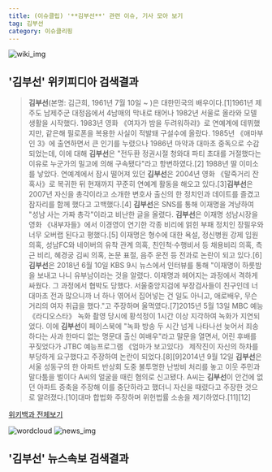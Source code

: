 ```yaml
---
title: (이슈클립) '**김부선**' 관련 이슈, 기사 모아 보기
tag: 김부선
category: 이슈클리핑
---
```

![wiki_img](https://user-images.githubusercontent.com/42597476/44503234-41136a80-a6d0-11e8-9071-6fc6418eafe4.png)
## **'**김부선**'** 위키피디아 검색결과
>**김부선**(본명: 김근희, 1961년 7월 10일 ~ )은 대한민국의 배우이다.[1]1961년 제주도 남제주군 대정읍에서 4남매의 막내로 태어나 1982년 서울로 올라와 모델 생활을 시작했다. 1983년 영화 《여자가 밤을 두려워하랴》로 연예계에 데뷔했지만, 같은해 필로폰을 복용한 사실이 적발돼 구설수에 올랐다. 1985년 《애마부인 3》에 출연하면서 큰 인기를 누렸으나 1986년 마약과 대마초 중독으로 수감되었는데, 이에 대해 **김부선**은 "전두환 정권시절 청와대 파티 초대를 거절했다는 이유로 누군가의 밀고에 의해 구속됐다"라고 항변하였다.[2] 1988년 딸 이미소를 낳았다. 연예계에서 잠시 떨어져 있던 **김부선**은 2004년 영화 《말죽거리 잔혹사》로 복귀한 뒤 현재까지 꾸준히 연예계 활동을 해오고 있다.[3]**김부선**은 2007년 자신을 총각이라고 소개한 변호사 출신의 한 정치인과 데이트를 즐겼고 잠자리를 함께 했다고 고백했다.[4] **김부선**은 SNS를 통해 이재명을 겨냥하여 "성남 사는 가짜 총각"이라고 비난한 글을 올렸다. **김부선**은 이재명 성남시장을 영화 《내부자들》에서 이경영이 연기한 각종 비리에 얽힌 부패 정치인 장필우와 너무 오버랩 된다고 평했다.[5] 이재명은 형수에 대한 욕설, 정신병원 강제 입원 의혹, 성남FC와 네이버의 유착 관계 의혹, 친인척·수행비서 등 채용비리 의혹, 측근 비리, 혜경궁 김씨 의혹, 논문 표절, 음주 운전 등 전과로 논란이 되고 있다.[6]**김부선**은 2018년 6월 10일 KBS 9시 뉴스에서 인터뷰를 통해 "이재명이 하룻밤을 보내고 나니 유부남이라는 것을 알렸다. 이재명과 헤어지는 과정에서 격하게 싸웠다. 그 과정에서 협박도 당했다. 서울중앙지검에 부장검사들이 친구인데 너 대마초 전과 많으니까 너 하나 엮어서 집어넣는 건 일도 아니고, 애로배우, 무슨 거리의 여자 취급을 했다."고 주장하며 울먹였다.[7]2015년 5월 13일 MBC 예능 《라디오스타》 녹화 촬영 당시에 황석정이 1시간 이상 지각하여 녹화가 지연되었다. 이에 **김부선**이 페이스북에 "녹화 방송 두 시간 넘게 나타나선 늦어서 죄송하다는 사과 한마디 없는 명문대 출신 여배우"라고 말문을 열면서, 어린 후배를 꾸짖었다가 JTBC 예능프로그램 《엄마가 보고있다》 제작진이 자신의 하차를 부당하게 요구했다고 주장하여 논란이 되었다.[8][9]2014년 9월 12일 **김부선**은 서울 성동구의 한 아파트 반상회 도중 불투명한 난방비 처리를 놓고 이웃 주민과 말다툼을 벌이다 A씨의 얼굴을 때린 혐의로 신고됐다. A씨는 **김부선**이 안건에 없던 아파트 증축을 주장해 이를 중단하라고 했더니 자신을 때렸다고 주장한 것으로 알려졌다.[10]대마 합법화 주장하며 위헌법률 소송을 제기하였다.[11][12]

<a href="https://ko.wikipedia.org/wiki/김부선" target="_blank">위키백과 전체보기</a>

![wordcloud](https://s3.ap-northeast-2.amazonaws.com/lyrics101-wordcloud/2018-09-28-1538119542.png)
![news_img](https://user-images.githubusercontent.com/42597476/44507050-1206f400-a6e4-11e8-8d98-7ffbfebb353f.png)
## **'**김부선**'** 뉴스속보 검색결과


